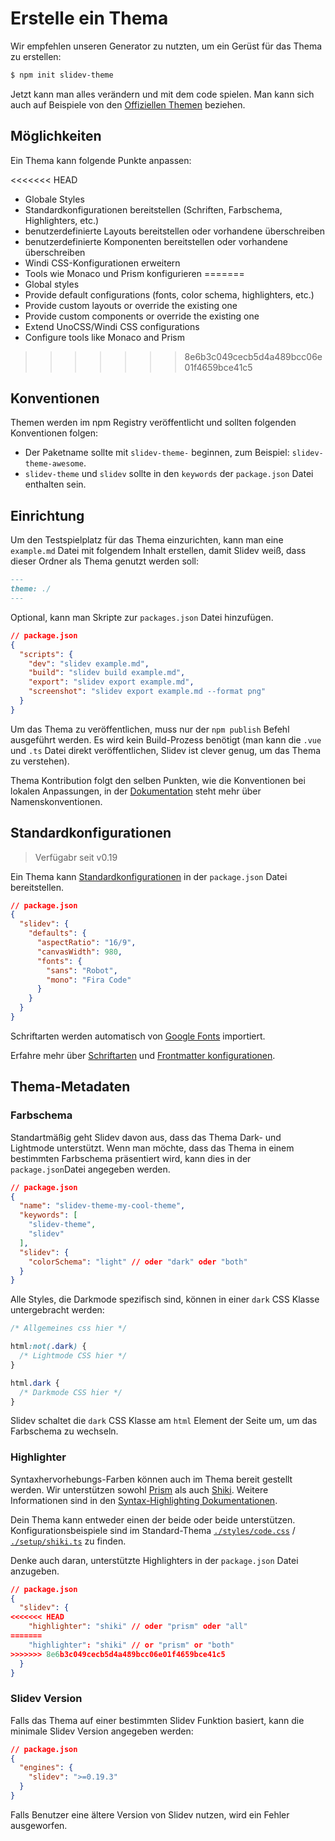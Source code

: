 # Erstelle ein Thema

Wir empfehlen unseren Generator zu nutzten, um ein Gerüst für das Thema zu erstellen:

```bash
$ npm init slidev-theme
```

Jetzt kann man alles verändern und mit dem code spielen. Man kann sich auch auf Beispiele von den [Offiziellen Themen](/themes/gallery) beziehen.

## Möglichkeiten

Ein Thema kann folgende Punkte anpassen:

<<<<<<< HEAD
- Globale Styles
- Standardkonfigurationen bereitstellen (Schriften, Farbschema, Highlighters, etc.)
- benutzerdefinierte Layouts bereitstellen oder vorhandene überschreiben
- benutzerdefinierte Komponenten bereitstellen oder vorhandene überschreiben
- Windi CSS-Konfigurationen erweitern
- Tools wie Monaco und Prism konfigurieren
=======
- Global styles
- Provide default configurations (fonts, color schema, highlighters, etc.)
- Provide custom layouts or override the existing one
- Provide custom components or override the existing one
- Extend UnoCSS/Windi CSS configurations
- Configure tools like Monaco and Prism
>>>>>>> 8e6b3c049cecb5d4a489bcc06e01f4659bce41c5

## Konventionen

Themen werden im npm Registry veröffentlicht und sollten folgenden Konventionen folgen:

- Der Paketname sollte mit `slidev-theme-` beginnen, zum Beispiel: `slidev-theme-awesome`.
- `slidev-theme` und `slidev` sollte in den `keywords` der `package.json` Datei enthalten sein.

## Einrichtung

Um den Testspielplatz für das Thema einzurichten, kann man eine `example.md` Datei mit folgendem Inhalt erstellen, damit Slidev weiß, dass dieser Ordner als Thema genutzt werden soll:

```md
---
theme: ./
---
```

Optional, kann man Skripte zur `packages.json` Datei hinzufügen.

```json
// package.json
{
  "scripts": {
    "dev": "slidev example.md",
    "build": "slidev build example.md",
    "export": "slidev export example.md",
    "screenshot": "slidev export example.md --format png"
  }
}
```
Um das Thema zu veröffentlichen, muss nur der `npm publish` Befehl ausgeführt werden. Es wird kein Build-Prozess benötigt (man kann die `.vue` und `.ts` Datei direkt veröffentlichen, Slidev ist clever genug, um das Thema zu verstehen).

Thema Kontribution folgt den selben Punkten, wie die Konventionen bei lokalen Anpassungen, in der [Dokumentation](/custom/) steht mehr über Namenskonventionen.

## Standardkonfigurationen

> Verfügabr seit v0.19

Ein Thema kann [Standardkonfigurationen](/custom/#frontmatter-configures) in der  `package.json` Datei bereitstellen.

```json
// package.json
{
  "slidev": {
    "defaults": {
      "aspectRatio": "16/9",
      "canvasWidth": 980,
      "fonts": {
        "sans": "Robot",
        "mono": "Fira Code"
      }
    }
  }
}
```

Schriftarten werden automatisch von [Google Fonts](https://fonts.google.com/) importiert.

Erfahre mehr über [Schriftarten](/custom/fonts) und  [Frontmatter konfigurationen](/custom/#frontmatter-configures).

## Thema-Metadaten

### Farbschema

Standartmäßig geht Slidev davon aus, dass das Thema Dark- und Lightmode unterstützt. Wenn man möchte, dass das Thema in einem bestimmten Farbschema präsentiert wird, kann dies in der `package.json`Datei angegeben werden.

```json
// package.json
{
  "name": "slidev-theme-my-cool-theme",
  "keywords": [
    "slidev-theme",
    "slidev"
  ],
  "slidev": {
    "colorSchema": "light" // oder "dark" oder "both"
  }
}
```

Alle Styles, die Darkmode spezifisch sind, können in einer `dark` CSS Klasse untergebracht werden:

```css
/* Allgemeines css hier */

html:not(.dark) {
  /* Lightmode CSS hier */
}

html.dark {
  /* Darkmode CSS hier */
}
```

Slidev schaltet die `dark` CSS Klasse am `html` Element der Seite um, um das Farbschema zu wechseln.

### Highlighter

Syntaxhervorhebungs-Farben können auch im Thema bereit gestellt werden. Wir unterstützen sowohl [Prism](https://prismjs.com/) als auch [Shiki](https://github.com/shikijs/shiki). Weitere Informationen sind in den [Syntax-Highlighting Dokumentationen](/custom/highlighters).

Dein Thema kann entweder einen der beide oder beide unterstützen. Konfigurationsbeispiele sind im Standard-Thema [`./styles/code.css`](https://github.com/slidevjs/slidev/blob/main/packages/create-theme/template/styles/code.css) / [`./setup/shiki.ts`](https://github.com/slidevjs/slidev/blob/main/packages/create-theme/template/setup/shiki.ts) zu finden. 

Denke auch daran, unterstützte Highlighters in der `package.json` Datei anzugeben.

```json
// package.json
{
  "slidev": {
<<<<<<< HEAD
    "highlighter": "shiki" // oder "prism" oder "all"
=======
    "highlighter": "shiki" // or "prism" or "both"
>>>>>>> 8e6b3c049cecb5d4a489bcc06e01f4659bce41c5
  }
}
```

### Slidev Version

Falls das Thema auf einer bestimmten Slidev Funktion basiert, kann die minimale Slidev Version angegeben werden:

```json
// package.json
{
  "engines": {
    "slidev": ">=0.19.3"
  }
}
```

Falls Benutzer eine ältere Version von Slidev nutzen, wird ein Fehler ausgeworfen.

